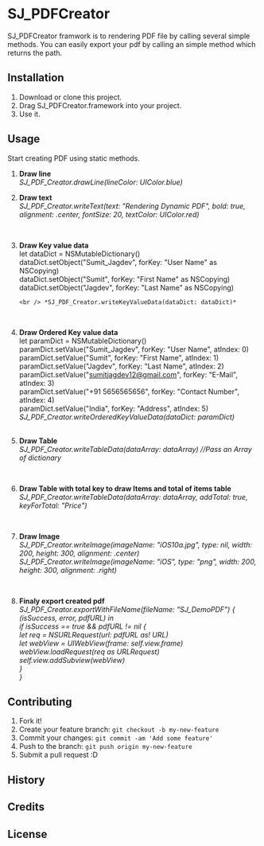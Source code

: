 # SJ_PDFCreator
SJ_PDFCreator framwork is to rendering PDF file by calling several simple methods.
You can easily export your pdf by calling an simple method which returns the path.

## Installation
1. Download or clone this project.
2. Drag SJ_PDFCreator.framework into your project.
3. Use it.

## Usage
Start creating PDF using static methods.

1. **Draw line** <br />
  *SJ_PDF_Creator.drawLine(lineColor: UIColor.blue)*

2. **Draw text** <br />
  *SJ_PDF_Creator.writeText(text: "Rendering Dynamic PDF", bold: true, alignment: .center, fontSize: 20, textColor:  UIColor.red)*
<br />

3. **Draw Key value data**
<br />let dataDict = NSMutableDictionary()
      <br /> dataDict.setObject("Sumit_Jagdev", forKey: "User Name" as NSCopying)
       <br /> dataDict.setObject("Sumit", forKey: "First Name" as NSCopying)
       <br /> dataDict.setObject("Jagdev", forKey: "Last Name" as NSCopying)
       
       <br /> *SJ_PDF_Creator.writeKeyValueData(dataDict: dataDict)*
<br />

4. **Draw Ordered Key value data** <br />
let paramDict = NSMutableDictionary() <br /> 
     paramDict.setValue("Sumit_Jagdev", forKey: "User Name", atIndex: 0)
      <br /> paramDict.setValue("Sumit", forKey: "First Name", atIndex: 1)
       <br />  paramDict.setValue("Jagdev", forKey: "Last Name", atIndex: 2)
       <br />  paramDict.setValue("sumitjagdev12@gmail.com", forKey: "E-Mail", atIndex: 3)
      <br />   paramDict.setValue("+91 5656565656", forKey: "Contact Number", atIndex: 4)
      <br />   paramDict.setValue("India", forKey: "Address", atIndex: 5)
   <br /> *SJ_PDF_Creator.writeOrderedKeyValueData(dataDict: paramDict)*
<br /><br />

5. **Draw Table** <br />
*SJ_PDF_Creator.writeTableData(dataArray: dataArray) //Pass an Array of dictionary*
<br />

6. **Draw Table with total key to draw Items and total of items table** <br />
*SJ_PDF_Creator.writeTableData(dataArray: dataArray, addTotal: true, keyForTotal: "Price")*
<br />

7. **Draw Image** <br />
*SJ_PDF_Creator.writeImage(imageName: "iOS10a.jpg", type: nil, width: 200, height: 300, alignment: .center)
<br />SJ_PDF_Creator.writeImage(imageName: "iOS", type: "png", width: 200, height: 300, alignment: .right)*
<br />

8. **Finaly export created pdf**
<br />    *SJ_PDF_Creator.exportWithFileName(fileName: "SJ_DemoPDF") { (isSuccess, error, pdfURL) in 
<br />             if isSuccess == true && pdfURL != nil {
 <br />                let req = NSURLRequest(url: pdfURL as! URL)
 <br />                 let webView = UIWebView(frame: self.view.frame)
 <br />                 webView.loadRequest(req as URLRequest)
<br />                 self.view.addSubview(webView)
 <br />           }
 <br />       }*
 
 
## Contributing
1. Fork it!
2. Create your feature branch: `git checkout -b my-new-feature`
3. Commit your changes: `git commit -am 'Add some feature'`
4. Push to the branch: `git push origin my-new-feature`
5. Submit a pull request :D


## History

## Credits

## License


